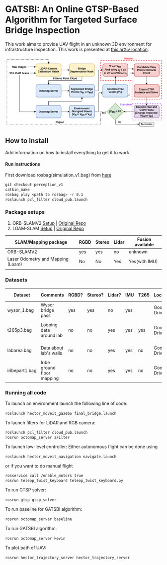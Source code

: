 
# GATSBI: An Online GTSP-Based Algorithm for Targeted Surface Bridge Inspection
This work aims to provide UAV flight in an unknown 3D environment for infrastructure inspection. This work is presented at [this arXiv location]().
<!--Add this arXiv link-->

<!-- ### Current perception version - Perception V1 -->

![](ICRA_2021_3D_Bridge_Block_Diagram.png)

<!-- **Note** The red lines indicate rostopic names -->

## How to Install
Add information on how to install everything to get it to work.

#### Run Instructions
First download rosbag(simulation_v1.bag) from [here](https://drive.google.com/file/d/1f-OXbnUOXiB1iEFGs9W5oXcsnhm74dib/view?usp=sharing)

```
git checkout perception_v1
catkin_make
rosbag play <path to rosbag> -r 0.1
roslaunch pcl_filter cloud_pub.launch
```

### Package setups

1. ORB-SLAMV2 [Setup](ORB/ORB_SLAM2) | [Original Repo](https://github.com/raulmur/ORB_SLAM2)
2. LOAM-SLAM [Setup](LOAM) | [Original Repo](https://github.com/laboshinl/loam_velodyne)



| SLAM/Mapping package  | RGBD  | Stereo  | Lidar  | Fusion available |
|---                    |---    |---      |---     |---               |
| ORB-SLAMV2            | yes   | yes     | no     |   unknown        |
|  Laser Odometry and Mapping (Loam) |  No | No  | Yes  | Yes(with IMU)  |
|   |   |   |   |   |


### Datasets

| Dataset | Comments | RGBD?  | Stereo?  | Lidar? | IMU | T265 | Location |  Best Mapping| Snapshots/sample|
|---         |---    |---      |---     |---      |--   |---   |----   |--- | --- |
| wysor_1.bag | Wysor bridge pass | yes   | yes     | no |  yes  | |  Google Drive   |   LOAM  | |
| t265p3.bag | Looping data around lab  | no   | no     | yes |  yes  | yes |  Google Drive   |   LOAM (fused with IMU)| |
| labarea.bag | Data about lab's walls  | no   | no     | yes |  yes  | no |  Google Drive   |   LOAM & Open mapping| |
| iribepart1.bag  | Iribe ground floor mapping  | no  | no  | yes | yes| no | Google Drive|  LOAM| |


### Running all code
To launch an environment launch the following line of code:

`roslaunch hector_moveit_gazebo final_bridge.launch`

To launch filters for LiDAR and RGB camera:

```
roslaunch pcl_filter cloud_pub.launch
rosrun octomap_server zFilter
```

To launch low-level controller:
Either autonomous flight can be done using

`roslaunch hector_moveit_navigation navigate.launch`

or if you want to do manual flight

```
rosservice call /enable_motors true
rosrun teleop_twist_keyboard teleop_twist_keyboard.py
```

To run GTSP solver:

`rosrun gtsp gtsp_solver`

To run baseline for GATSBI algorithm:

`rosrun octomap_server baseline`

To run GATSBI algorithm:

`rosrun octomap_server kevin`

To plot path of UAV:

`rosrun hector_trajectory_server hector_trajectory_server`

